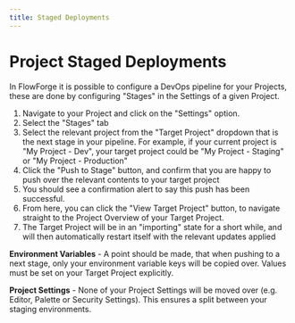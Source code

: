 ```yaml
---
title: Staged Deployments
---
```


# Project Staged Deployments

In FlowForge it is possible to configure a DevOps pipeline for your Projects,
these are done by configuring "Stages" in the Settings of a given Project.

1. Navigate to your Project and click on the "Settings" option.
2. Select the "Stages" tab
3. Select the relevant project from the "Target Project" dropdown that is the next stage in your pipeline.
For example, if your current project is "My Project - Dev", your target project could be
"My Project - Staging" or "My Project - Production"
4. Click the "Push to Stage" button, and confirm that you are happy to push over the relevant contents
to your target project
5. You should see a confirmation alert to say this push has been successful.
6. From here, you can click the "View Target Project" button, to navigate straight to the Project
Overview of your Target Project.
7. The Target Project will be in an "importing" state for a short while, and will then automatically
restart itself with the relevant updates applied

**Environment Variables** - A point should be made, that when pushing to a next stage, only your environment variable keys
will be copied over. Values must be set on your Target Project explicitly.

**Project Settings** - None of your Project Settings will be moved over (e.g. Editor, Palette or Security Settings).
This ensures a split between your staging environments.